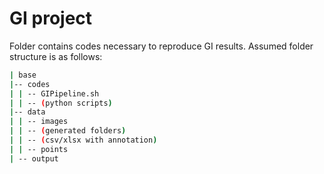 # GI project

Folder contains codes necessary to reproduce GI results. Assumed folder structure is as follows:

```bash
| base
|-- codes
| | -- GIPipeline.sh
| | -- (python scripts)
|-- data
| | -- images
| | -- (generated folders)
| | -- (csv/xlsx with annotation)
| | -- points
| -- output 

```


